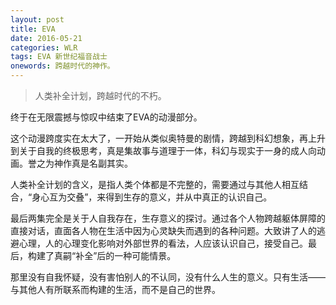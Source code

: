 ```yaml
---
layout: post
title: EVA
date: 2016-05-21
categories: WLR
tags: EVA 新世纪福音战士
onewords: 跨越时代的神作。
---
```

> 人类补全计划，跨越时代的不朽。

终于在无限震撼与惊叹中结束了EVA的动漫部分。

这个动漫跨度实在太大了，一开始从类似奥特曼的剧情，跨越到科幻想象，再上升到关于自我的终极思考，真是集故事与道理于一体，科幻与现实于一身的成人向动画。誉之为神作真是名副其实。

人类补全计划的含义，是指人类个体都是不完整的，需要通过与其他人相互结合，“身心互为交叠”，来得到生存的意义，并从中真正的认识自己。

最后两集完全是关于人自我存在，生存意义的探讨。通过各个人物跨越躯体屏障的直接对话，直面各人物在生活中因为心灵缺失而遇到的各种问题。大致讲了人的逃避心理，人的心理变化影响对外部世界的看法，人应该认识自己，接受自己。最后，构建了真嗣“补全”后的一种可能情景。

那里没有自我怀疑，没有害怕别人的不认同，没有什么人生的意义。只有生活——与其他人有所联系而构建的生活，而不是自己的世界。
